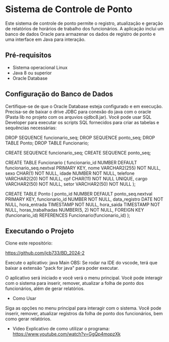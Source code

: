 # Sistema de Controle de Ponto


Este sistema de controle de ponto permite o registro, atualização e geração de relatórios de horários de trabalho dos funcionários. A aplicação inclui um banco de dados Oracle para armazenar os dados de registro de ponto e uma interface em Java para interação.
## Pré-requisitos

- Sistema operacional Linux
- Java 8 ou superior
- Oracle Database

## Configuração do Banco de Dados

Certifique-se de que o Oracle Database esteja configurado e em execução. Precisa-se de baixar o drive JDBC para conexão do java com o oracle (Pasta lib no projeto com os arquvios ojdbc8.jar). Você pode usar SQL Developer para executar os scripts SQL fornecidos para criar as tabelas e sequências necessárias:

DROP SEQUENCE funcionario_seq;
DROP SEQUENCE ponto_seq;
DROP TABLE Ponto;
DROP TABLE Funcionario;

CREATE SEQUENCE funcionario_seq;
CREATE SEQUENCE ponto_seq;

CREATE TABLE Funcionario (
    funcionario_id NUMBER DEFAULT funcionario_seq.nextval PRIMARY KEY,
    nome VARCHAR2(255) NOT NULL,
    sexo CHAR(1) NOT NULL,
    idade NUMBER NOT NULL,
    telefone VARCHAR2(20) NOT NULL,
    cpf CHAR(11) NOT NULL UNIQUE,
    cargo VARCHAR2(50) NOT NULL,
    setor VARCHAR2(50) NOT NULL
);

CREATE TABLE Ponto (
    ponto_id NUMBER DEFAULT ponto_seq.nextval PRIMARY KEY,
    funcionario_id NUMBER NOT NULL,
    data_registro DATE NOT NULL,
    hora_entrada TIMESTAMP NOT NULL,
    hora_saida TIMESTAMP NOT NULL,
    horas_trabalhadas NUMBER(5, 2) NOT NULL,
    FOREIGN KEY (funcionario_id) REFERENCES Funcionario(funcionario_id)
);
 
## Executando o Projeto 
Clone este repositório:

https://github.com/jcb733/BD_2024-2    

 Execute o aplicativo: 
 java Main 
 OBS: Se rodar na IDE do vscode, terá que baixar a extensão "pack for java"  para poder executar.

O aplicativo será iniciado e você verá o menu principal. Você pode interagir com o sistema para inserir, remover, atualizar a folha de ponto dos funcionários, além de gerar relatórios.

- Como Usar

Siga as opções no menu principal para interagir com o sistema. Você pode inserir, remover, atualizar registros da folha de ponto dos funcionários, bem como gerar relatórios.

- Video Explicativo de como utilizar o programa: https://www.youtube.com/watch?v=GgQp4mopzXk

  
    



    
